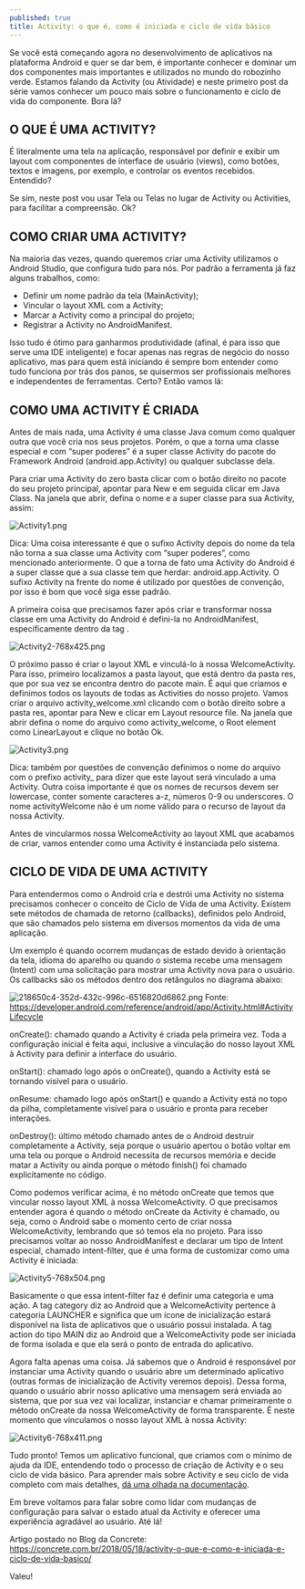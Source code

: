 ```yaml
---
published: true
title: Activity: o que é, como é iniciada e ciclo de vida básico
---
```

Se você está começando agora no desenvolvimento de aplicativos na plataforma Android e quer se dar bem, é importante conhecer e dominar um dos componentes mais importantes e utilizados no mundo do robozinho verde. Estamos falando da Activity (ou Atividade) e neste primeiro post da série vamos conhecer um pouco mais sobre o funcionamento e ciclo de vida do componente. Bora lá?

## O QUE É UMA ACTIVITY?

É literalmente uma tela na aplicação, responsável por definir e exibir um layout com componentes de interface de usuário (views), como botões, textos e imagens, por exemplo, e controlar os eventos recebidos. Entendido?

Se sim, neste post vou usar Tela ou Telas no lugar de Activity ou Activities, para facilitar a compreensão. Ok?

## COMO CRIAR UMA ACTIVITY?

Na maioria das vezes, quando queremos criar uma Activity utilizamos o Android Studio, que configura tudo para nós. Por padrão a ferramenta já faz alguns trabalhos, como:

- Definir um nome padrão da tela (MainActivity);
- Vincular o layout XML com a Activity;
- Marcar a Activity como a principal do projeto;
- Registrar a Activity no AndroidManifest.

Isso tudo é ótimo para ganharmos produtividade (afinal, é para isso que serve uma IDE inteligente) e focar apenas nas regras de negócio do nosso aplicativo, mas para quem está iniciando é sempre bom entender como tudo funciona por trás dos panos, se quisermos ser profissionais melhores e independentes de ferramentas. Certo? Então vamos lá:

## COMO UMA ACTIVITY É CRIADA

Antes de mais nada, uma Activity é uma classe Java comum como qualquer outra que você cria nos seus projetos. Porém, o que a torna uma classe especial e com “super poderes” é a super classe Activity do pacote do Framework Android (android.app.Activity) ou qualquer subclasse dela.

Para criar uma Activity do zero basta clicar com o botão direito no pacote do seu projeto principal, apontar para New e em seguida clicar em Java Class. Na janela que abrir, defina o nome e a super classe para sua Activity, assim:

![Activity1.png]({{site.baseurl}}/_posts/Activity1.png)

Dica: Uma coisa interessante é que o sufixo Activity depois do nome da tela não torna a sua classe uma Activity com “super poderes”, como mencionado anteriormente. O que a torna de fato uma Activity do Android é a super classe que a sua classe tem que herdar: android.app.Activity. O sufixo Activity na frente do nome é utilizado por questões de convenção, por isso é bom que você siga esse padrão.

A primeira coisa que precisamos fazer após criar e transformar nossa classe em uma Activity do Android é defini-la no AndroidManifest, especificamente dentro da tag <application></application>.

![Activity2-768x425.png]({{site.baseurl}}/_posts/Activity2-768x425.png)

O próximo passo é criar o layout XML e vinculá-lo à nossa WelcomeActivity. Para isso, primeiro localizamos a pasta layout, que está dentro da pasta res, que por sua vez se encontra dentro do pacote main. É aqui que criamos e definimos todos os layouts de todas as Activities do nosso projeto. Vamos criar o arquivo activity_welcome.xml clicando com o botão direito sobre a pasta res, apontar para New e clicar em Layout resource file. Na janela que abrir defina o nome do arquivo como activity_welcome, o Root element como LinearLayout e clique no botão Ok.

![Activity3.png]({{site.baseurl}}/_posts/Activity3.png)

Dica: também por questões de convenção definimos o nome do arquivo com o prefixo activity_ para dizer que este layout será vinculado a uma Activity. Outra coisa importante é que os nomes de recursos devem ser lowercase, conter somente caracteres a-z, números 0-9 ou underscores. O nome activityWelcome não é um nome válido para o recurso de layout da nossa Activity.

Antes de vincularmos nossa WelcomeActivity ao layout XML que acabamos de criar, vamos entender como uma Activity é instanciada pelo sistema.

## CICLO DE VIDA DE UMA ACTIVITY

Para entendermos como o Android cria e destrói uma Activity no sistema precisamos conhecer o conceito de Ciclo de Vida de uma Activity. Existem sete métodos de chamada de retorno (callbacks), definidos pelo Android, que são chamados pelo sistema em diversos momentos da vida de uma aplicação.

Um exemplo é quando ocorrem mudanças de estado devido à orientação da tela, idioma do aparelho ou quando o sistema recebe uma mensagem (Intent) com uma solicitação para mostrar uma Activity nova para o usuário. Os callbacks são os métodos dentro dos retângulos no diagrama abaixo:

![218650c4-352d-432c-996c-6516820d6862.png]({{site.baseurl}}/_posts/218650c4-352d-432c-996c-6516820d6862.png)
Fonte: https://developer.android.com/reference/android/app/Activity.html#ActivityLifecycle

onCreate(): chamado quando a Activity é criada pela primeira vez. Toda a configuração inicial é feita aqui, inclusive a vinculação do nosso layout XML à Activity para definir a interface do usuário.

onStart(): chamado logo após o onCreate(), quando a Activity está se tornando visível para o usuário.

onResume: chamado logo após onStart() e quando a Activity está no topo da pilha, completamente visível para o usuário e pronta para receber interações.

onDestroy(): último método chamado antes de o Android destruir completamente a Activity, seja porque o usuário apertou o botão voltar em uma tela ou porque o Android necessita de recursos memória e decide matar a Activity ou ainda porque o método finish() foi chamado explicitamente no código.

Como podemos verificar acima, é no método onCreate que temos que vincular nosso layout XML à nossa WelcomeActivity. O que precisamos entender agora é quando o método onCreate da Activity é chamado, ou seja, como o Android sabe o momento certo de criar nossa WelcomeActivity, lembrando que só temos ela no projeto. Para isso precisamos voltar ao nosso AndroidManifest e declarar um tipo de Intent especial, chamado intent-filter, que é uma forma de customizar como uma Activity é iniciada:

![Activity5-768x504.png]({{site.baseurl}}/_posts/Activity5-768x504.png)

Basicamente o que essa intent-filter faz é definir uma categoria e uma ação. A tag category diz ao Android que a WelcomeActivity pertence à categoria LAUNCHER e significa que um ícone de inicialização estará disponível na lista de aplicativos que o usuário possui instalada. A tag action do tipo MAIN diz ao Android que a WelcomeActivity pode ser iniciada de forma isolada e que ela será o ponto de entrada do aplicativo.

Agora falta apenas uma coisa. Já sabemos que o Android é responsável por instanciar uma Activity quando o usuário abre um determinado aplicativo (outras formas de inicialização de Activity veremos depois). Dessa forma, quando o usuário abrir nosso aplicativo uma mensagem será enviada ao sistema, que por sua vez vai localizar, instanciar e chamar primeiramente o método onCreate da nossa WelcomeActivity de forma transparente. É neste momento que vinculamos o nosso layout XML à nossa Activity:

![Activity6-768x411.png]({{site.baseurl}}/_posts/Activity6-768x411.png)

Tudo pronto! Temos um aplicativo funcional, que criamos com o mínimo de ajuda da IDE, entendendo todo o processo de criação de Activity e o seu ciclo de vida básico. Para aprender mais sobre Activity e seu ciclo de vida completo com mais detalhes, [dá uma olhada na documentação](https://developer.android.com/reference/android/app/Activity).

Em breve voltamos para falar sobre como lidar com mudanças de configuração para salvar o estado atual da Activity e oferecer uma experiência agradável ao usuário. Até lá!

Artigo postado no Blog da Concrete:
https://concrete.com.br/2018/05/18/activity-o-que-e-como-e-iniciada-e-ciclo-de-vida-basico/

Valeu!
